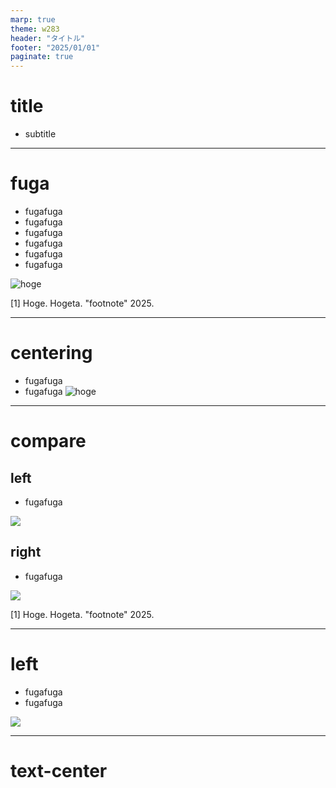 ```yaml
---
marp: true
theme: w283
header: "タイトル"
footer: "2025/01/01"
paginate: true
---
```

<!--
class: title-page
-->
# title
- subtitle
---
# fuga
- fugafuga
- fugafuga
- fugafuga
- fugafuga
- fugafuga
- fugafuga

![hoge](./img/hoge.png)
<p class="footnote">[1] Hoge. Hogeta. "footnote" 2025.</p>

---
<!--
class: centering
-->
# centering
- fugafuga
- fugafuga
![hoge](./img/hoge.png)

---
<!--
class: compare
-->
# compare
<div>
  <div>
    <h2>left</h2>
    <ul>
      <li>fugafuga</li>
    </ul>
    <img src="./img/hoge.png">
  </div>
  <div>
    <h2>right</h2>
    <ul>
      <li>fugafuga</li>
    </ul>
    <img src="./img/hoge.png">
  </div>
</div>
<p class="footnote">[1] Hoge. Hogeta. "footnote" 2025.</p>

---
<!--
class: right-full-image
-->
<div>
  <div class=".left-content">
    <h1>left</h1>
    <ul>
        <li>fugafuga</li>
        <li>fugafuga</li>
    </ul>
  </div>
  <div>
    <img src="./img/hoge.png">
  </div>
</div>

---
<!--
class: text-center
-->
# text-center
